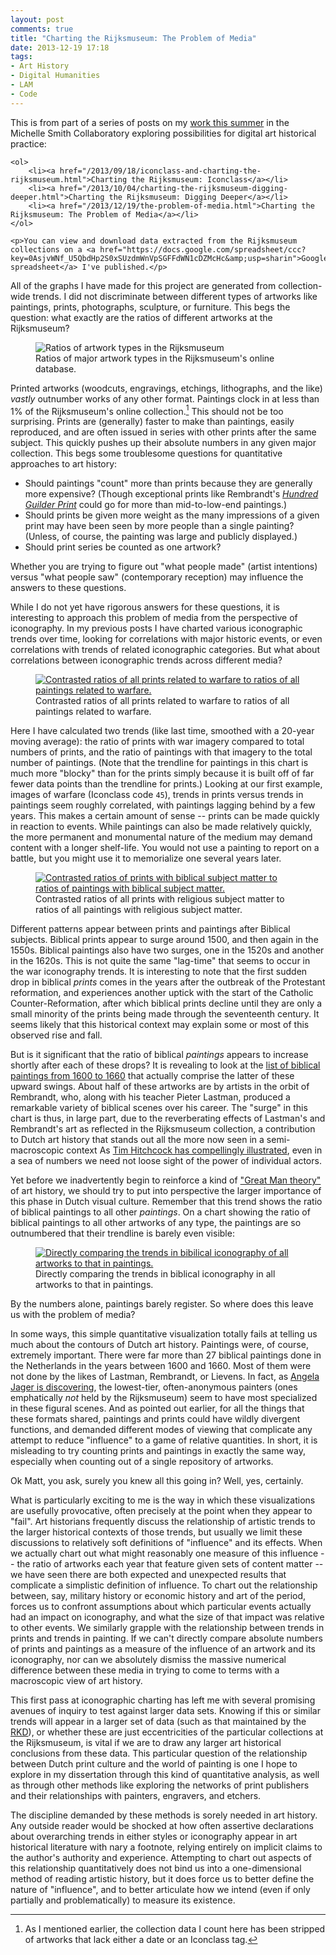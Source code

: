 ```yaml
---
layout: post
comments: true
title: "Charting the Rijksmuseum: The Problem of Media"
date: 2013-12-19 17:18
tags:
- Art History
- Digital Humanities
- LAM
- Code
---
```


<aside>
	<p>This is from part of a series of posts on my <a href="http://michellesmithcollaboratory.umd.edu/summer-gas-set-high-bar">work this summer</a> in the Michelle Smith Collaboratory exploring possibilities for digital art historical practice:</p>


	<ol>
		<li><a href="/2013/09/18/iconclass-and-charting-the-rijksmuseum.html">Charting the Rijksmuseum: Iconclass</a></li>
		<li><a href="/2013/10/04/charting-the-rijksmuseum-digging-deeper.html">Charting the Rijksmuseum: Digging Deeper</a></li>
		<li><a href="/2013/12/19/the-problem-of-media.html">Charting the Rijksmuseum: The Problem of Media</a></li>
	</ol>

	<p>You can view and download data extracted from the Rijksmuseum collections on a <a href="https://docs.google.com/spreadsheet/ccc?key=0AsjvWNf_U5QbdHp2S0xSUzdmWnVpSGFFdWN1cDZMcHc&amp;usp=sharin">Google spreadsheet</a> I've published.</p>
</aside>


All of the graphs I have made for this project are generated from collection-wide trends.
I did not discriminate between different types of artworks like paintings, prints, photographs, sculpture, or furniture.
This begs the question: what exactly are the ratios of different artworks at the Rijksmuseum?

<figure>
<img src="/assets/images-display/artwork_types.svg" alt="Ratios of artwork types in the Rijksmuseum" />
<figcaption>Ratios of major artwork types in the Rijksmuseum's online database.</figcaption>
</figure>

Printed artworks (woodcuts, engravings, etchings, lithographs, and the like) *vastly* outnumber works of any other format.
Paintings clock in at less than 1% of the Rijksmuseum's online collection.[^cleaned]
This should not be too surprising.
Prints are (generally) faster to make than paintings, easily reproduced, and are often issued in series with other prints after the same subject.
This quickly pushes up their absolute numbers in any given major collection.
This begs some troublesome questions for quantitative approaches to art history:

- Should paintings "count" more than prints because they are generally more expensive? (Though exceptional prints like Rembrandt's [*Hundred Guilder Print*](http://en.wikipedia.org/wiki/Hundred_Guilder_Print) could go for more than mid-to-low-end paintings.)
- Should prints be given more weight as the many impressions of a given print may have been seen by more people than a single painting? (Unless, of course, the painting was large and publicly displayed.)
- Should print series be counted as one artwork?

Whether you are trying to figure out "what people made" (artist intentions) versus "what people saw" (contemporary reception) may influence the answers to these questions.

[^cleaned]: As I mentioned earlier, the collection data I count here has been stripped of artworks that lack either a date or an Iconclass tag.

While I do not yet have rigorous answers for these questions, it is interesting to approach this problem of media from the perspective of iconography.
In my previous posts I have charted various iconographic trends over time, looking for correlations with major historic events, or even correlations with trends of related iconographic categories.
But what about correlations between iconographic trends across different media?

<figure>
<a href="/assets/images-display/war_media.svg"><img src="/assets/images-display/war_media.svg" alt="Contrasted ratios of all prints related to warfare to ratios of all paintings related to warfare." /></a>
<figcaption>Contrasted ratios of all prints related to warfare to ratios of all paintings related to warfare.</figcaption>
</figure>

Here I have calculated two trends (like last time, smoothed with a 20-year moving average): the ratio of prints with war imagery compared to total numbers of prints, and the ratio of paintings with that imagery to the total number of paintings.
(Note that the trendline for paintings in this chart is much more "blocky" than for the prints simply because it is built off of far fewer data points than the trendline for prints.)
Looking at our first example, images of warfare (Iconclass code `45`), trends in prints versus trends in paintings seem roughly correlated, with paintings lagging behind by a few years.
This makes a certain amount of sense -- prints can be made quickly in reaction to events.
While paintings can also be made relatively quickly, the more permanent and monumental nature of the medium may demand content with a longer shelf-life.
You would not use a painting to report on a battle, but you might use it to memorialize one several years later.

<figure>
<a href="/assets/images-display/bible_media.svg"><img src="/assets/images-display/bible_media.svg" alt="Contrasted ratios of prints with biblical subject matter to ratios of paintings with biblical subject matter." /></a>
<figcaption>Contrasted ratios of all prints with religious subject matter to ratios of all paintings with religious subject matter.</figcaption>
</figure>

Different patterns appear between prints and paintings after Biblical subjects.
Biblical prints appear to surge around 1500, and then again in the 1550s.
Biblical paintings also have two surges, one in the 1520s and another in the 1620s.
This is not quite the same "lag-time" that seems to occur in the war iconography trends.
It is interesting to note that the first sudden drop in biblical *prints* comes in the years after the outbreak of the Protestant reformation, and experiences another uptick with the start of the Catholic Counter-Reformation, after which biblical prints decline until they are only a small minority of the prints being made through the seventeenth century.
It seems likely that this historical context may explain some or most of this observed rise and fall. 

But is it significant that the ratio of biblical *paintings* appears to increase shortly after each of these drops?
It is revealing to look at the [list of biblical paintings from 1600 to 1660](/assets/docs/biblical-paintings.html) that actually comprise the latter of these upward swings.
About half of these artworks are by artists in the orbit of Rembrandt, who, along with his teacher Pieter Lastman, produced a remarkable variety of biblical scenes over his career.
The "surge" in this chart is thus, in large part, due to the reverberating effects of Lastman's and Rembrandt's art as reflected in the Rijksmuseum collection, a contribution to Dutch art history that stands out all the more now seen in a semi-macroscopic context
As [Tim Hitchcock has compellingly illustrated][hitchcock], even in a sea of numbers we need not loose sight of the power of individual actors.

Yet before we inadvertently begin to reinforce a kind of ["Great Man theory"](http://en.wikipedia.org/wiki/Great_man_theory) of art history, we should try to put into perspective the larger importance of this phase in Dutch visual culture.
Remember that this trend shows the ratio of biblical paintings to all other *paintings*.
On a chart showing the ratio of biblical paintings to all other artworks of any type, the paintings are so outnumbered that their trendline is barely even visible:

<figure>
<a href="/assets/images-display/bible_paintings_media.svg"><img src="/assets/images-display/bible_paintings_media.svg" alt="Directly comparing the trends in bibilical iconography of all artworks to that in paintings." /></a>
<figcaption>Directly comparing the trends in biblical iconography in all artworks to that in paintings.</figcaption>
</figure>

By the numbers alone, paintings barely register.
So where does this leave us with the problem of media?

In some ways, this simple quantitative visualization totally fails at telling us much about the contours of Dutch art history.
Paintings were, of course, extremely important.
There were far more than 27 biblical paintings done in the Netherlands in the years between 1600 and 1660.
Most of them were not done by the likes of Lastman, Rembrandt, or Lievens.
In fact, as [Angela Jager is discovering](/2013/10/30/sixteenth-century.html), the lowest-tier, often-anonymous painters (ones emphatically *not* held by the Rijksmuseum) seem to have most specialized in these figural scenes.
And as pointed out earlier, for all the things that these formats shared, paintings and prints could have wildly divergent functions, and demanded different modes of viewing that complicate any attempt to reduce "influence" to a game of relative quantities.
In short, it is misleading to try counting prints and paintings in exactly the same way, especially when counting out of a single repository of artworks.

Ok Matt, you ask, surely you knew all this going in?
Well, yes, certainly.

What is particularly exciting to me is the way in which these visualizations are usefully provocative, often precisely at the point when they appear to "fail".
Art historians frequently discuss the relationship of artistic trends to the larger historical contexts of those trends, but usually we limit these discussions to relatively soft definitions of "influence" and its effects.
When we actually chart out what might reasonably one measure of this influence -- the ratio of artworks each year that feature given sets of content matter -- we have seen there are both expected and unexpected results that complicate a simplistic definition of influence.
To chart out the relationship between, say, military history or economic history and art of the period, forces us to confront assumptions about which particular events actually had an impact on iconography, and what the size of that impact was relative to other events.
We similarly grapple with the relationship between trends in prints and trends in painting.
If we can't directly compare absolute numbers of prints and paintings as a measure of the influence of an artwork and its iconography, nor can we absolutely dismiss the massive numerical difference between these media in trying to come to terms with a macroscopic view of art history.

This first pass at iconographic charting has left me with several promising avenues of inquiry to test against larger data sets.
Knowing if this or similar trends will appear in a larger set of data (such as that maintained by the [RKD](http://www.rkd.nl)), or whether these are just eccentricities of the particular collections at the Rijksmuseum, is vital if we are to draw any larger art historical conclusions from these data.
This particular question of the relationship between Dutch print culture and the world of painting is one I hope to explore in my dissertation through this kind of quantitative analysis, as well as through other methods like exploring the networks of print publishers and their relationships with painters, engravers, and etchers.


The discipline demanded by these methods is sorely needed in art history.
Any outside reader would be shocked at how often assertive declarations about overarching trends in either styles or iconography appear in art historical literature with nary a footnote, relying entirely on implicit claims to the author's authority and experience.
Attempting to chart out aspects of this relationship quantitatively does not bind us into a one-dimensional method of reading artistic history, but it does force us to better define the nature of "influence", and to better articulate how we intend (even if only partially and problematically) to measure its existence.




[hitchcock]: http://historyonics.blogspot.com/2013/12/big-data-for-dead-people-digital.html
